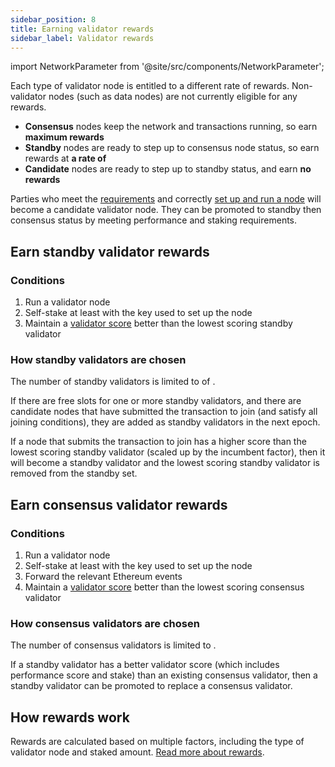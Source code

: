 ```yaml
---
sidebar_position: 8
title: Earning validator rewards
sidebar_label: Validator rewards
---
```

import NetworkParameter from '@site/src/components/NetworkParameter';

Each type of validator node is entitled to a different rate of rewards. Non-validator nodes (such as data nodes) are not currently eligible for any rewards.

- **Consensus** nodes keep the network and transactions running, so earn **maximum rewards**
- **Standby** nodes are ready to step up to consensus node status, so earn rewards at **a rate of <NetworkParameter frontMatter={frontMatter} param="network.validators.ersatz.rewardFactor" hideName={true} formatter="percent" />** 
- **Candidate** nodes are ready to step up to standby status, and earn **no rewards**

Parties who meet the [requirements](requirements) and correctly [set up and run a node](get-started) will become a candidate validator node. They can be promoted to standby then consensus status by meeting performance and staking requirements.

## Earn standby validator rewards

### Conditions
1. Run a validator node
2. Self-stake at least <NetworkParameter frontMatter={frontMatter} param="reward.staking.delegation.minimumValidatorStake" formatter="governanceToken" suffix="tokens" hideName={true} /> with the key used to set up the node
3. Maintain a [validator score](../concepts/vega-chain#validator-node-performance) better than the lowest scoring standby validator

### How standby validators are chosen

The number of standby validators is limited to <NetworkParameter frontMatter={frontMatter} param="network.validators.ersatz.multipleOfTendermintValidators" hideName={true} formatter="percent" /> of <NetworkParameter frontMatter={frontMatter} param="network.validators.multisig.numberOfSigners" name="the number of consensus validators" />.

If there are free slots for one or more standby validators, and there are candidate nodes that have submitted the transaction to join (and satisfy all joining conditions), they are added as standby validators in the next epoch.

If a node that submits the transaction to join has a higher score than the lowest scoring standby validator (scaled up by the incumbent factor), then it will become a standby validator and the lowest scoring standby validator is removed from the standby set.

## Earn consensus validator rewards

### Conditions

1. Run a validator node
2. Self-stake at least <NetworkParameter frontMatter={frontMatter} param="reward.staking.delegation.minimumValidatorStake" formatter="governanceToken" suffix="tokens" hideName={true} /> with the key used to set up the node
3. Forward the relevant Ethereum events
3. Maintain a [validator score](../concepts/vega-chain#validator-node-performance) better than the lowest scoring consensus validator

### How consensus validators are chosen

The number of consensus validators is limited to <NetworkParameter frontMatter={frontMatter} param="network.validators.multisig.numberOfSigners" hideName={true} />.

If a standby validator has a better validator score (which includes performance score and stake) than an existing consensus validator, then a standby validator can be promoted to replace a consensus validator.

## How rewards work

Rewards are calculated based on multiple factors, including the type of validator node and staked amount. [Read more about rewards](../concepts/vega-chain#rewards).